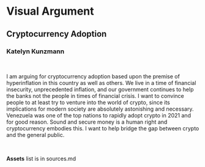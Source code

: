 # Visual Argument

## Cryptocurrency Adoption

### Katelyn Kunzmann
<br>

I am arguing for cryptocurrency adoption based upon the premise of hyperinflation in this country as well as others. We live in a time of financial insecurity, unprecedented inflation, and our government continues to help the banks not the people in times of financial crisis. I want to convince people to at least try to venture into the world of crypto, since its implications for modern society are absolutely astonishing and necessary. Venezuela was one of the top nations to rapidly adopt crypto in 2021 and for good reason. Sound and secure money is a human right and cryptocurrency embodies this. I want to help bridge the gap between crypto and the general public.

<br>

__Assets__ list is in sources.md

<br>
